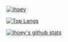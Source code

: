 [![ihoey](https://count.getloli.com/get/@ihoey)](https://blog.ihoey.com)

[![Top Langs](https://github-readme-stats.vercel.app/api/top-langs/?username=ihoey&hide=html)](https://blog.ihoey.com)

[![Ihoey's github stats](https://github-readme-stats.vercel.app/api?username=ihoey&theme=cobalt)](https://blog.ihoey.com)
